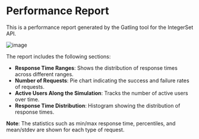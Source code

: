 # Performance Report

This is a performance report generated by the Gatling tool for the IntegerSet API.

![image](https://github.com/user-attachments/assets/c227b73e-aad1-40c8-90f8-ab66a58ee178)


The report includes the following sections:
- **Response Time Ranges**: Shows the distribution of response times across different ranges.
- **Number of Requests**: Pie chart indicating the success and failure rates of requests.
- **Active Users Along the Simulation**: Tracks the number of active users over time.
- **Response Time Distribution**: Histogram showing the distribution of response times.

**Note**: The statistics such as min/max response time, percentiles, and mean/stdev are shown for each type of request.
